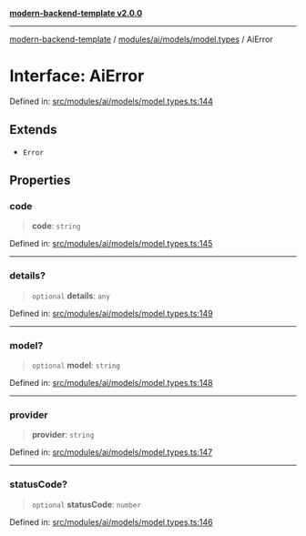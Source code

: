 [**modern-backend-template v2.0.0**](../../../../../README.md)

***

[modern-backend-template](../../../../../modules.md) / [modules/ai/models/model.types](../README.md) / AiError

# Interface: AiError

Defined in: [src/modules/ai/models/model.types.ts:144](https://github.com/maemreyo/saas-4cus-nodejs/blob/2a5b3f3aa11335dfa561e80e1feabb8e6084261e/src/modules/ai/models/model.types.ts#L144)

## Extends

- `Error`

## Properties

### code

> **code**: `string`

Defined in: [src/modules/ai/models/model.types.ts:145](https://github.com/maemreyo/saas-4cus-nodejs/blob/2a5b3f3aa11335dfa561e80e1feabb8e6084261e/src/modules/ai/models/model.types.ts#L145)

***

### details?

> `optional` **details**: `any`

Defined in: [src/modules/ai/models/model.types.ts:149](https://github.com/maemreyo/saas-4cus-nodejs/blob/2a5b3f3aa11335dfa561e80e1feabb8e6084261e/src/modules/ai/models/model.types.ts#L149)

***

### model?

> `optional` **model**: `string`

Defined in: [src/modules/ai/models/model.types.ts:148](https://github.com/maemreyo/saas-4cus-nodejs/blob/2a5b3f3aa11335dfa561e80e1feabb8e6084261e/src/modules/ai/models/model.types.ts#L148)

***

### provider

> **provider**: `string`

Defined in: [src/modules/ai/models/model.types.ts:147](https://github.com/maemreyo/saas-4cus-nodejs/blob/2a5b3f3aa11335dfa561e80e1feabb8e6084261e/src/modules/ai/models/model.types.ts#L147)

***

### statusCode?

> `optional` **statusCode**: `number`

Defined in: [src/modules/ai/models/model.types.ts:146](https://github.com/maemreyo/saas-4cus-nodejs/blob/2a5b3f3aa11335dfa561e80e1feabb8e6084261e/src/modules/ai/models/model.types.ts#L146)
